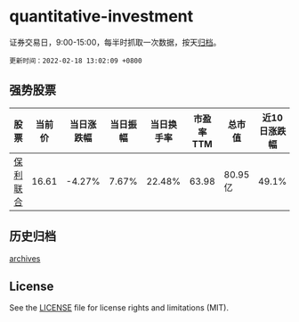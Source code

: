 # quantitative-investment

证券交易日，9:00-15:00，每半时抓取一次数据，按天[归档](archives)。

`更新时间：2022-02-18 13:02:09 +0800`

## 强势股票

|股票|当前价|当日涨跌幅|当日振幅|当日换手率|市盈率TTM|总市值|近10日涨跌幅|
|----|----|----|----|----|----|----|----|
|[保利联合](https://xueqiu.com/S/SZ002037)|16.61|-4.27%|7.67%|22.48%|63.98|80.95亿|49.1%|

## 历史归档

[archives](archives)

## License

See the [LICENSE](LICENSE) file for license rights and limitations (MIT).